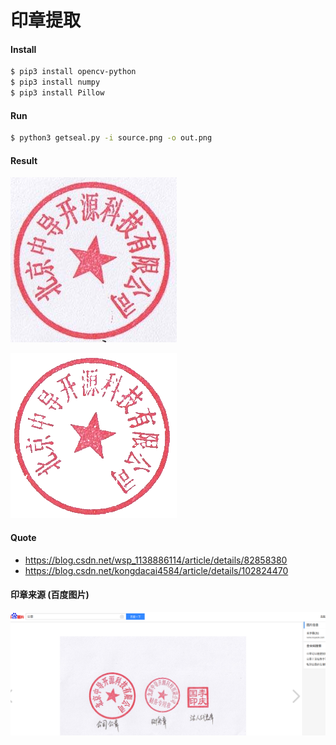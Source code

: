 # 印章提取

#### Install

```bash
$ pip3 install opencv-python
$ pip3 install numpy
$ pip3 install Pillow
```

#### Run

```bash
$ python3 getseal.py -i source.png -o out.png
```

#### Result

![233](source.png)

![out](out.png)

#### Quote

- https://blog.csdn.net/wsp_1138886114/article/details/82858380
- https://blog.csdn.net/kongdacai4584/article/details/102824470



#### 印章来源 (百度图片)

![tp](ly.png)